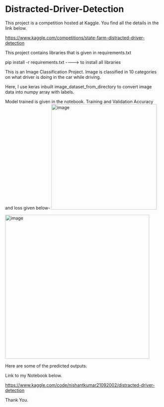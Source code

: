 # Distracted-Driver-Detection
This project is a competition hosted at Kaggle. You find all the details in the link below.

https://www.kaggle.com/competitions/state-farm-distracted-driver-detection

This project contains libraries that is given in requirements.txt

pip install -r requirements.txt     ----> to install all libraries

This is an Image Classification Project. Image is classified in 10 categories on what driver is doing in the car while driving.

Here, I use keras inbuilt image_dataset_from_directory to convert image data into numpy array with labels.

Model trained is given in the notebook. Training and Validation Accuracy and loss given below-
<img width="340" alt="image" src="https://github.com/Nishant-Kumar-2002/Distracted-Driver-Detection/assets/89921898/17fca246-cf39-4244-91cc-e4bbf4f3dbbd">


<img width="465" alt="image" src="https://github.com/Nishant-Kumar-2002/Distracted-Driver-Detection/assets/89921898/ad18952e-6075-4e7f-a506-ffd3c4bfb345">

Here are some of the predicted outputs.

Link to my Notebook below.

https://www.kaggle.com/code/nishantkumar21092002/distracted-driver-detection

Thank You.
